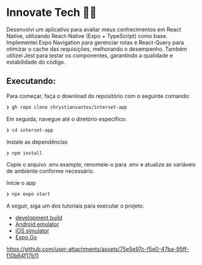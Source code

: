 # Innovate Tech 🧑‍🎓

Desenvolvi um aplicativo para avaliar meus conhecimentos em React Native, utilizando React-Native (Expo + TypeScript) como base. Implementei Expo Navigation para gerenciar rotas e React-Query para otimizar o cache das requisições, melhorando o desempenho. Também utilizei Jest para testar os componentes, garantindo a qualidade e estabilidade do código.

## Executando:

Para começar, faça o download do repositório com o seguinte comando:

```bash
❯ gh repo clone chrystiansantos/interset-app
```

Em seguida, navegue até o diretório específico:

```bash
❯ cd interset-app
```

Instale as dependências

```bash
❯ npm install
```

Copie o arquivo .env.example, renomeie-o para .env e atualize as variáveis de ambiente conforme necessário.

Inicie o app

```bash
❯ npx expo start
```

A seguir, siga um dos tutoriais para executar o projeto.

- [development build](https://docs.expo.dev/develop/development-builds/introduction/)
- [Android emulator](https://docs.expo.dev/workflow/android-studio-emulator/)
- [iOS simulator](https://docs.expo.dev/workflow/ios-simulator/)
- [Expo Go](https://expo.dev/go)

https://github.com/user-attachments/assets/75e5e97c-f5e0-47ba-95ff-f10b84f17b11
